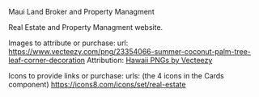 Maui Land Broker and Property Managment

Real Estate and Property Managment website.

Images to attribute or purchase:
    url: https://www.vecteezy.com/png/23354066-summer-coconut-palm-tree-leaf-corner-decoration
    Attribution: <a href="https://www.vecteezy.com/free-png/hawaii">Hawaii PNGs by Vecteezy</a>

Icons to provide links or purchase:
    urls: (the 4 icons in the Cards component)
        https://icons8.com/icons/set/real-estate